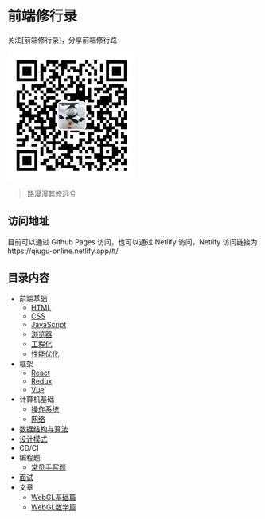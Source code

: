 # 前端修行录

关注[前端修行录]，分享前端修行路

![前端修行录公众号](./docs/images/qrcode.jpg)

> 路漫漫其修远兮

## 访问地址

目前可以通过 Github Pages 访问，也可以通过 Netlify 访问，Netlify 访问链接为https://qiugu-online.netlify.app/#/

## 目录内容

- 前端基础
  - [HTML](html.md)
  - [CSS](css.md)
  - [JavaScript](javascript.md)
  - [浏览器](browser.md)
  - [工程化](engineering.md)
  - [性能优化](performance.md)
- 框架
  - [React](react.md)
  - [Redux](redux.md)
  - [Vue](vue.md)
- 计算机基础
  - [操作系统]()
  - [网络](net.md)
- [数据结构与算法](https://github.com/trekhleb/javascript-algorithms)
- [设计模式](design_pattern.md)
- CD/CI
- 编程题
  - [常见手写题](api.md)
- [面试](interview.md)
- 文章
  - [WebGL基础篇](base.md)
  - [WebGL数学篇](math.md)
